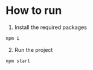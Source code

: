 # How to run
1. Install the required packages
```bash
npm i
```

2. Run the project
```bash
npm start
```